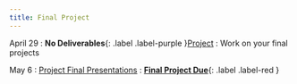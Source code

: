 ```yaml
---
title: Final Project
---
```



April 29
: **No Deliverables**{: .label .label-purple }[Project](#)
  : Work on your final projects

May 6
: [Project Final Presentations](https://drive.google.com/drive/folders/1llLehwlK_Mw5dDJzCWizntVzKHbco2eu?usp=drive_link)
: **[Final Project Due](https://drive.google.com/drive/folders/1llLehwlK_Mw5dDJzCWizntVzKHbco2eu?usp=drive_link)**{: .label .label-red }